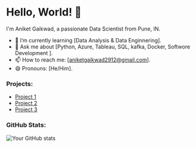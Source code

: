 # Hello, World! 👋

I'm Aniket Gaikwad, a passionate Data Scientist from Pune, IN. 

- 🌱 I’m currently learning [Data Analysis & Data Enginnering].
- 💬 Ask me about [Python, Azure, Tableau, SQL, kafka, Docker, Softwore Development ].
- 📫 How to reach me: [aniketgaikwad2912@gmail.com].
- 😄 Pronouns: [He/Him].

### Projects:

- [Project 1]()
- [Project 2]()
- [Project 3]()

### GitHub Stats:

![Your GitHub stats](https://github-readme-stats.vercel.app/api?username=yourusername&show_icons=true&theme=radical)

